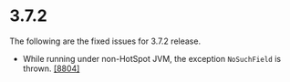 
# 3.7.2

The following are the fixed issues for 3.7.2 release.

- While running under non-HotSpot JVM, the exception `NoSuchField` is thrown. <a href="https://github.com/hazelcast/hazelcast/issues/8804" target="_blank">[8804]</a>
